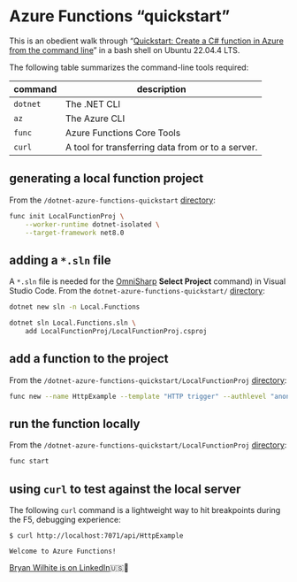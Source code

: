 # Azure Functions “quickstart”

This is an obedient walk through “[Quickstart: Create a C# function in Azure from the command line](https://learn.microsoft.com/en-us/azure/azure-functions/create-first-function-cli-csharp?tabs=linux%2Cazure-cli)” in a bash shell on Ubuntu 22.04.4 LTS.

The following table summarizes the command-line tools required:

| command | description |
| - | - |
| `dotnet` | The .NET CLI |
| `az` | The Azure CLI |
| `func` | Azure Functions Core Tools |
| `curl` | A tool for transferring data from or to a server. |

## generating a local function project

From the `/dotnet-azure-functions-quickstart` [directory](../dotnet-azure-functions-quickstart):

```bash
func init LocalFunctionProj \
    --worker-runtime dotnet-isolated \
    --target-framework net8.0
```

## adding a `*.sln` file

A `*.sln` file is needed for the [OmniSharp](https://www.omnisharp.net/) **Select Project** command) in Visual Studio Code. From the `dotnet-azure-functions-quickstart/` [directory](../dotnet-azure-functions-quickstart):

```bash
dotnet new sln -n Local.Functions

dotnet sln Local.Functions.sln \
    add LocalFunctionProj/LocalFunctionProj.csproj
```

## add a function to the project

From the `/dotnet-azure-functions-quickstart/LocalFunctionProj` [directory](../dotnet-azure-functions-quickstart/LocalFunctionProj):

```bash
func new --name HttpExample --template "HTTP trigger" --authlevel "anonymous"
```

## run the function locally

From the `/dotnet-azure-functions-quickstart/LocalFunctionProj` [directory](../dotnet-azure-functions-quickstart/LocalFunctionProj):

```bash
func start
```

## using `curl` to test against the local server

The following `curl` command is a lightweight way to hit breakpoints during the F5, debugging experience:

```shell
$ curl http://localhost:7071/api/HttpExample

Welcome to Azure Functions!

```

[Bryan Wilhite is on LinkedIn](https://www.linkedin.com/in/wilhite)🇺🇸💼
